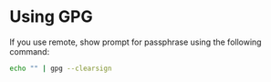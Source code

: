 # Using GPG

If you use remote, show prompt for passphrase using the following command:
```bash
echo "" | gpg --clearsign
```
